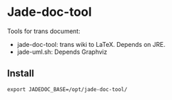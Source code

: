 Jade-doc-tool
=============

Tools for trans document:

* jade-doc-tool: trans wiki to LaTeX. Depends on JRE.
* jade-uml.sh: Depends Graphviz

Install
-----------

```
export JADEDOC_BASE=/opt/jade-doc-tool/
```
